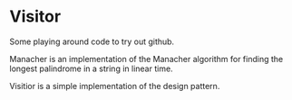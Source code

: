 Visitor
=======

Some playing around code to try out github.

Manacher is an implementation of the Manacher algorithm for finding the longest palindrome in a string in linear time.

Visitior is a simple implementation of the design pattern.

